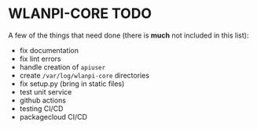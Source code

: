 # WLANPI-CORE TODO

A few of the things that need done (there is __much__ not included in this list):

- fix documentation
- fix lint errors
- handle creation of `apiuser`
- create `/var/log/wlanpi-core` directories
- fix setup.py (bring in static files)
- test unit service
- github actions
- testing CI/CD
- packagecloud CI/CD